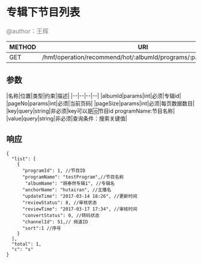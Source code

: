 
# 专辑下节目列表
<font color="gray" size="3">@author：王辉</font>

|METHOD|URI|
|--|--|
|GET|/hmf/operation/recommend/hot/:albumId/programs/:pageNo/:pageSize|

## 参数

|名称|位置|类型|约束|描述|
|--|--|--|--|
|albumId|params|int|必须|专辑id|
|pageNo|params|int|必须|当前页码|
|pageSize|params|int|必须|每页数据数目|
|key|query|string|非必须|key可以是:id:节目id programName:节目名称|
|value|query|string|非必须|查询条件：搜索关键值|
## 响应
```
{
  "list": [
    {
      "programId": 1, //节目ID
      "programName": "testProgram",//节目名称
       "albumName": "胡泰然专辑1", //专辑名
      "anchorName": "hutairan", //主播名
      "updateTime": "2017-03-14 18:26", //更新时间
      "reviewStatus": 8, //审核状态
      "reviewTime": "2017-03-17 17:34", //审核时间
      "convertStatus": 0, //转码状态
      "channelId": 51,// 频道ID
      "sort":1 //序号
    }
  ],
  "total": 1,
  "c": "s"
}
```
